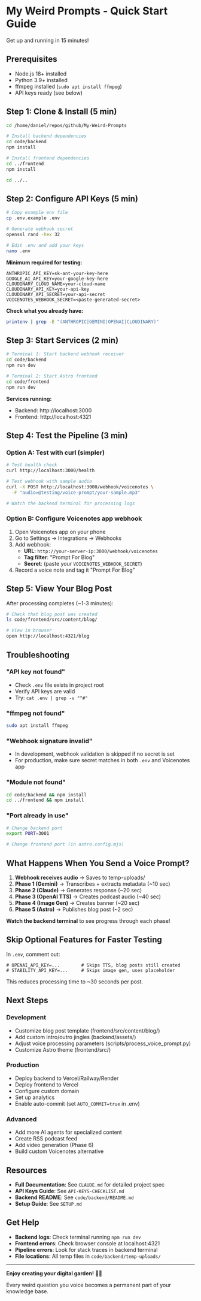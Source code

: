 # My Weird Prompts - Quick Start Guide

Get up and running in 15 minutes!

## Prerequisites

- Node.js 18+ installed
- Python 3.9+ installed
- ffmpeg installed (`sudo apt install ffmpeg`)
- API keys ready (see below)

## Step 1: Clone & Install (5 min)

```bash
cd /home/daniel/repos/github/My-Weird-Prompts

# Install backend dependencies
cd code/backend
npm install

# Install frontend dependencies
cd ../frontend
npm install

cd ../..
```

## Step 2: Configure API Keys (5 min)

```bash
# Copy example env file
cp .env.example .env

# Generate webhook secret
openssl rand -hex 32

# Edit .env and add your keys
nano .env
```

**Minimum required for testing:**
```env
ANTHROPIC_API_KEY=sk-ant-your-key-here
GOOGLE_AI_API_KEY=your-google-key-here
CLOUDINARY_CLOUD_NAME=your-cloud-name
CLOUDINARY_API_KEY=your-api-key
CLOUDINARY_API_SECRET=your-api-secret
VOICENOTES_WEBHOOK_SECRET=<paste-generated-secret>
```

**Check what you already have:**
```bash
printenv | grep -E "(ANTHROPIC|GEMINI|OPENAI|CLOUDINARY)"
```

## Step 3: Start Services (2 min)

```bash
# Terminal 1: Start backend webhook receiver
cd code/backend
npm run dev

# Terminal 2: Start Astro frontend
cd code/frontend
npm run dev
```

**Services running:**
- Backend: http://localhost:3000
- Frontend: http://localhost:4321

## Step 4: Test the Pipeline (3 min)

### Option A: Test with curl (simpler)

```bash
# Test health check
curl http://localhost:3000/health

# Test webhook with sample audio
curl -X POST http://localhost:3000/webhook/voicenotes \
  -F "audio=@testing/voice-prompt/your-sample.mp3"

# Watch the backend terminal for processing logs
```

### Option B: Configure Voicenotes app webhook

1. Open Voicenotes app on your phone
2. Go to Settings → Integrations → Webhooks
3. Add webhook:
   - **URL**: `http://your-server-ip:3000/webhook/voicenotes`
   - **Tag filter**: "Prompt For Blog"
   - **Secret**: (paste your `VOICENOTES_WEBHOOK_SECRET`)
4. Record a voice note and tag it "Prompt For Blog"

## Step 5: View Your Blog Post

After processing completes (~1-3 minutes):

```bash
# Check that blog post was created
ls code/frontend/src/content/blog/

# View in browser
open http://localhost:4321/blog
```

## Troubleshooting

### "API key not found"
- Check `.env` file exists in project root
- Verify API keys are valid
- Try: `cat .env | grep -v "^#"`

### "ffmpeg not found"
```bash
sudo apt install ffmpeg
```

### "Webhook signature invalid"
- In development, webhook validation is skipped if no secret is set
- For production, make sure secret matches in both `.env` and Voicenotes app

### "Module not found"
```bash
cd code/backend && npm install
cd ../frontend && npm install
```

### "Port already in use"
```bash
# Change backend port
export PORT=3001

# Change frontend port (in astro.config.mjs)
```

## What Happens When You Send a Voice Prompt?

1. **Webhook receives audio** → Saves to temp-uploads/
2. **Phase 1 (Gemini)** → Transcribes + extracts metadata (~10 sec)
3. **Phase 2 (Claude)** → Generates response (~20 sec)
4. **Phase 3 (OpenAI TTS)** → Creates podcast audio (~40 sec)
5. **Phase 4 (Image Gen)** → Creates banner (~20 sec)
6. **Phase 5 (Astro)** → Publishes blog post (~2 sec)

**Watch the backend terminal** to see progress through each phase!

## Skip Optional Features for Faster Testing

In `.env`, comment out:
```env
# OPENAI_API_KEY=...        # Skips TTS, blog posts still created
# STABILITY_API_KEY=...     # Skips image gen, uses placeholder
```

This reduces processing time to ~30 seconds per post.

## Next Steps

### Development
- Customize blog post template (frontend/src/content/blog/)
- Add custom intro/outro jingles (backend/assets/)
- Adjust voice processing parameters (scripts/process_voice_prompt.py)
- Customize Astro theme (frontend/src/)

### Production
- Deploy backend to Vercel/Railway/Render
- Deploy frontend to Vercel
- Configure custom domain
- Set up analytics
- Enable auto-commit (set `AUTO_COMMIT=true` in .env)

### Advanced
- Add more AI agents for specialized content
- Create RSS podcast feed
- Add video generation (Phase 6)
- Build custom Voicenotes alternative

## Resources

- **Full Documentation**: See `CLAUDE.md` for detailed project spec
- **API Keys Guide**: See `API-KEYS-CHECKLIST.md`
- **Backend README**: See `code/backend/README.md`
- **Setup Guide**: See `SETUP.md`

## Get Help

- **Backend logs**: Check terminal running `npm run dev`
- **Frontend errors**: Check browser console at localhost:4321
- **Pipeline errors**: Look for stack traces in backend terminal
- **File locations**: All temp files in `code/backend/temp-uploads/`

---

**Enjoy creating your digital garden!** 🌱🤖

Every weird question you voice becomes a permanent part of your knowledge base.
